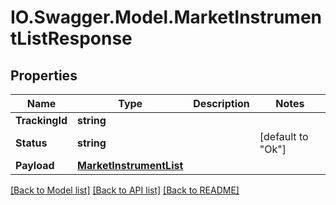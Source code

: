 # IO.Swagger.Model.MarketInstrumentListResponse
## Properties

Name | Type | Description | Notes
------------ | ------------- | ------------- | -------------
**TrackingId** | **string** |  | 
**Status** | **string** |  | [default to "Ok"]
**Payload** | [**MarketInstrumentList**](MarketInstrumentList.md) |  | 

[[Back to Model list]](../README.md#documentation-for-models) [[Back to API list]](../README.md#documentation-for-api-endpoints) [[Back to README]](../README.md)

